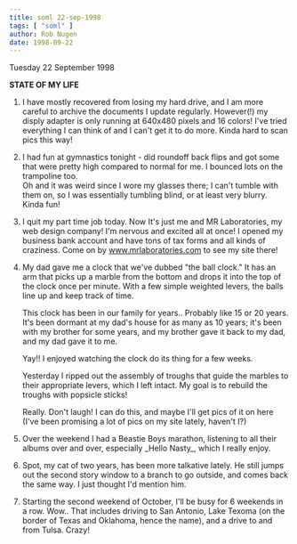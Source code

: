 ```yaml
---
title: soml 22-sep-1998
tags: [ "soml" ]
author: Rob Nugen
date: 1998-09-22
---
```


<title>State of My Life</title>

<p class=date>Tuesday 22 September 1998<br></p>
<p>
<b>STATE OF MY LIFE</b>
<p>
<ol>
<p><li>I have mostly recovered from losing my hard drive, and I am more careful to archive the documents I update regularly. However(!) my disply adapter is only running at 640x480 pixels and 16 colors!  I've tried everything I can think of and I can't get it to do more. Kinda hard to scan pics this way!</li>

<p><li>I had fun at gymnastics tonight - did roundoff back flips and got some that were pretty high compared to normal for me.  I bounced lots on the trampoline too.
<br>Oh and it was weird since I wore my glasses there; I can't tumble with them on, so I was essentially tumbling blind, or at least very blurry.  Kinda fun!</li>

<p><li>I quit my part time job today.  Now It's just me and MR Laboratories, my web design company!  I'm nervous and excited all at once! I opened my business bank account and have tons of tax forms and all kinds of craziness. Come on by <a href="http://www.mrlaboratories.com">www.mrlaboratories.com</a> to see my site there!</li>

<p><li>My dad gave me a clock that we've dubbed "the ball clock."  It has an arm that picks up a marble from the bottom and drops it into the top of the clock once per minute.  With a few simple weighted levers, the balls line up and keep track of time.

<p>This clock has been in our family for years..  Probably like 15 or 20 years.  It's been dormant at my dad's house for as many as 10 years; it's been with my brother for some years, and my brother gave it back to my dad, and my dad gave it to me.

<p>Yay!! I enjoyed watching the clock do its thing for a few weeks.

<p>Yesterday I ripped out the assembly of troughs that guide the marbles to their appropriate levers, which I left intact. My goal is to rebuild the troughs with popsicle sticks!

<p>Really.  Don't laugh!  I can do this, and maybe I'll get pics of it on here (I've been promising a lot of pics on my site lately, haven't I?)</li>

<p><li>Over the weekend I had a Beastie Boys marathon, listening to all their albums over and over, especially _Hello Nasty_, which I really enjoy.</li>

<p><li>Spot, my cat of two years, has been more talkative lately.  He still jumps out the second story window to a branch to go outside, and comes back the same way. I just thought I'd mention him.</li>

<p><li>Starting the second weekend of October, I'll be busy for 6 weekends in a row. Wow..  That includes driving to San Antonio, Lake Texoma (on the border of Texas and Oklahoma, hence the name), and a drive to and from Tulsa.  Crazy!</li>

</ol>
</p>
